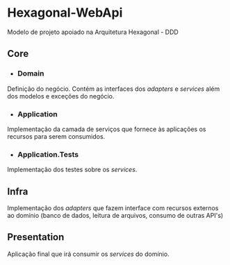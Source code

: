# Hexagonal-WebApi
Modelo de projeto apoiado na Arquitetura Hexagonal - DDD

## Core

* ### Domain
Definição do negócio. Contém as interfaces dos <i>adapters</i> e <i>services</i> além dos modelos e exceções do negócio.

* ### Application
Implementação da camada de serviços que fornece às aplicações os recursos para serem consumidos.

* ### Application.Tests
Implementação dos testes sobre os <i>services</i>.

## Infra
Implementação dos <i>adapters</i> que fazem interface com recursos externos ao domínio (banco de dados, leitura de arquivos, consumo de outras API's)

## Presentation
Aplicação final que irá consumir os <i>services</i> do domínio.
